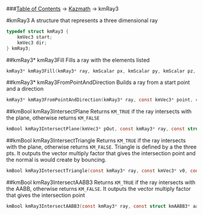 ###[Table of Contents](../Lua.md) -> [Kazmath](kazmath.md) -> kmRay3

#kmRay3
A structure that represents a three dimensional ray
```c
typedef struct kmRay3 {
    kmVec3 start;
    kmVec3 dir;
} kmRay3;
```

##kmRay3* kmRay3Fill
Fills a ray with the elements listed
```c
kmRay3* kmRay3Fill(kmRay3* ray, kmScalar px, kmScalar py, kmScalar pz, kmScalar vx, kmScalar vy, kmScalar vz);
```
##kmRay3* kmRay3FromPointAndDirection
Builds a ray from a start point and a direction
```c
kmRay3* kmRay3FromPointAndDirection(kmRay3* ray, const kmVec3* point, const kmVec3* direction);
```
##kmBool kmRay3IntersectPlane
Returns `KM_TRUE` if the ray intersects with the plane, otherwise returns `KM_FALSE`
```c
kmBool kmRay3IntersectPlane(kmVec3* pOut, const kmRay3* ray, const struct kmPlane* plane);
```
##kmBool kmRay3IntersectTriangle
Returns `KM_TRUE` if the ray intersects with the plane, otherwise returns `KM_FALSE`.
Triangle is defined by a the three pts. It outputs the vector
multiply factor that gives the intersection point and the normal is would create by bouncing. 
```c
kmBool kmRay3IntersectTriangle(const kmRay3* ray, const kmVec3* v0, const kmVec3* v1, const kmVec3* v2, kmVec3* intersection, kmVec3* normal, kmScalar* distance);
```
##kmBool kmRay3IntersectAABB3
Returns `KM_TRUE` if the ray intersects with the AABB, otherwise returns `KM_FALSE`. It outputs the vector
multiply factor that gives the intersection point
```c
kmBool kmRay3IntersectAABB3(const kmRay3* ray, const struct kmAABB3* aabb, kmVec3* intersection, kmScalar* distance);
```
